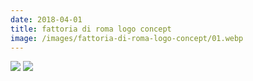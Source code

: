 ```yaml
---
date: 2018-04-01
title: fattoria di roma logo concept
image: /images/fattoria-di-roma-logo-concept/01.webp
---
```


![](/images/fattoria-di-roma-logo-concept/01.webp)
![](/images/fattoria-di-roma-logo-concept/02.webp)